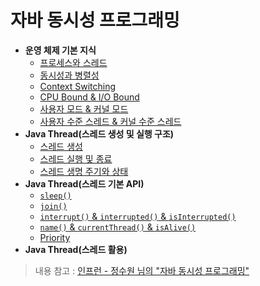 # 자바 동시성 프로그래밍

- **운영 체제 기본 지식**
  - [프로세스와 스레드](https://github.com/genesis12345678/TIL/blob/main/Java/reactive/os/ProcessThread.md)
  - [동시성과 병렬성](https://github.com/genesis12345678/TIL/blob/main/Java/reactive/os/Concurrency.md)
  - [Context Switching](https://github.com/genesis12345678/TIL/blob/main/Java/reactive/os/Context%20Switching.md)
  - [CPU Bound & I/O Bound](https://github.com/genesis12345678/TIL/blob/main/Java/reactive/os/Bound.md)
  - [사용자 모드 & 커널 모드](https://github.com/genesis12345678/TIL/blob/main/Java/reactive/os/KernelMode.md)
  - [사용자 수준 스레드 & 커널 수준 스레드](https://github.com/genesis12345678/TIL/blob/main/Java/reactive/os/LevelThread.md)
- **Java Thread(스레드 생성 및 실행 구조)**
  - [스레드 생성](https://github.com/genesis12345678/TIL/blob/main/Java/reactive/javathread/%EC%83%9D%EC%84%B1/%EC%8A%A4%EB%A0%88%EB%93%9C%EC%83%9D%EC%84%B1.md)
  - [스레드 실행 및 종료](https://github.com/genesis12345678/TIL/blob/main/Java/reactive/javathread/%EC%83%9D%EC%84%B1/startrun.md)
  - [스레드 생명 주기와 상태](https://github.com/genesis12345678/TIL/blob/main/Java/reactive/javathread/%EC%83%9D%EC%84%B1/state.md)
- **Java Thread(스레드 기본 API)**
  - [`sleep()`](https://github.com/genesis12345678/TIL/blob/main/Java/reactive/javathread/api/sleep.md)
  - [`join()`](https://github.com/genesis12345678/TIL/blob/main/Java/reactive/javathread/api/join.md)
  - [`interrupt()` & `interrupted()` & `isInterrupted()`](https://github.com/genesis12345678/TIL/blob/main/Java/reactive/javathread/api/interrupt.md)
  - [`name()` & `currentThread()` & `isAlive()`](https://github.com/genesis12345678/TIL/blob/main/Java/reactive/javathread/api/name.md)
  - [Priority](https://github.com/genesis12345678/TIL/blob/main/Java/reactive/javathread/api/Priority.md)
- **Java Thread(스레드 활용)**

> 내용 참고 : [인프런 - 정수원 님의 "자바 동시성 프로그래밍"](https://www.inflearn.com/course/%EC%9E%90%EB%B0%94-%EB%8F%99%EC%8B%9C%EC%84%B1-%ED%94%84%EB%A1%9C%EA%B7%B8%EB%9E%98%EB%B0%8D-%EB%A6%AC%EC%95%A1%ED%8B%B0%EB%B8%8C-part1/dashboard)